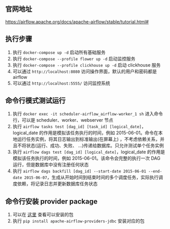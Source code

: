 ## 官网地址

https://airflow.apache.org/docs/apache-airflow/stable/tutorial.html#

## 执行步骤

1. 执行 `docker-compose up -d` 启动所有基础服务
2. 执行 `docker-compose --profile flower up -d` 启动监控服务
3. 执行 `docker-compose --profile clickhouse up -d` 启动 clickhouse 服务
4. 可以通过 `http://localhost:8080` 访问操作界面，默认的用户和密码都是 airflow
5. 可以通过 `http://localhost:5555/` 访问监控系统

## 命令行模式测试运行

1. 执行 `docker exec -it scheduler-airflow_airflow-worker_1 sh` 进入命令行，可以是 scheduler、worker、webserver 节点
2. 执行 `airflow tasks test [dag_id] [task_id] [logical_date]`，logical_date 的作用是模拟该任务执行的时间，例如 2015-06-01。命令在本地运行任务实例，将其日志输出到标准输出(在屏幕上) ，不考虑依赖关系，并且不将状态(运行、成功、失败、 ...)传递给数据库。只允许测试单个任务实例
3. 执行 `airflow dags test [dag_id] [logical_date]`，logical_date 的作用是模拟该任务执行的时间，例如 2015-06-01。该命令会完整的执行一次 DAG 运行，但是数据库中没有注册任何状态
4. 执行 `airflow dags backfill [dag_id] --start-date 2015-06-01 --end-date 2015-06-07`，生成从开始时间到结束时间的多个调度任务，实际执行调度依赖，将记录日志并更新数据库任务状态

## 命令行安装 provider package

1. 可以在 [这里](https://airflow.apache.org/docs/apache-airflow-providers/packages-ref.html) 查看可以安装的包
2. 执行 `pip install apache-airflow-providers-jdbc` 安装对应的包
